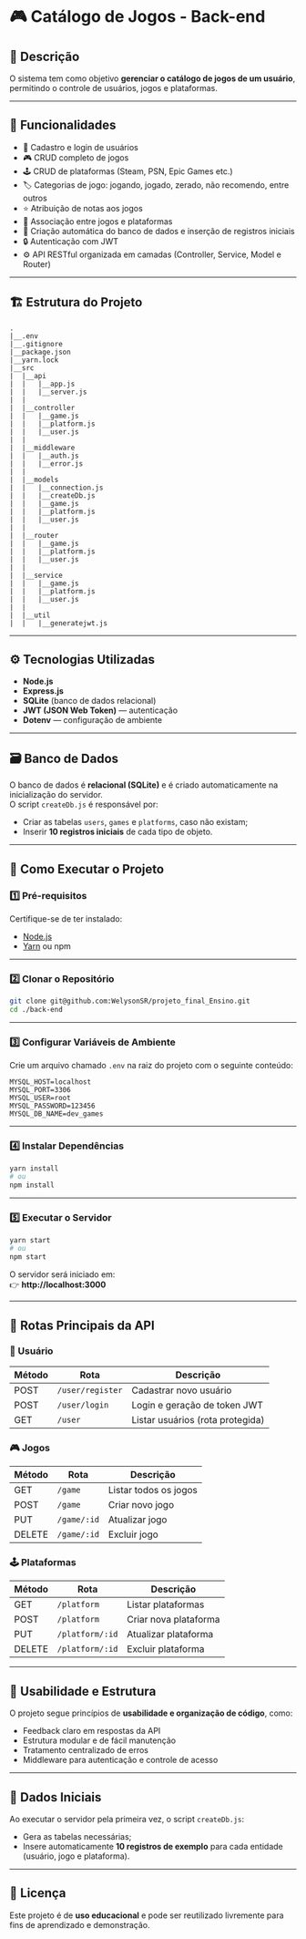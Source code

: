 # 🎮 Catálogo de Jogos - Back-end
## 📘 Descrição
 
O sistema tem como objetivo **gerenciar o catálogo de jogos de um usuário**, permitindo o controle de usuários, jogos e plataformas.

---

## 🧩 Funcionalidades

- 👤 Cadastro e login de usuários  
- 🎮 CRUD completo de jogos  
- 🕹️ CRUD de plataformas (Steam, PSN, Epic Games etc.)  
- 🏷️ Categorias de jogo: jogando, jogado, zerado, não recomendo, entre outros  
- ⭐ Atribuição de notas aos jogos  
- 🔗 Associação entre jogos e plataformas  
- 💾 Criação automática do banco de dados e inserção de registros iniciais  
- 🔒 Autenticação com JWT  
- ⚙️ API RESTful organizada em camadas (Controller, Service, Model e Router)

---

## 🏗️ Estrutura do Projeto

```
.
|__.env
|__.gitignore
|__package.json
|__yarn.lock
|__src
|  |__api
|  |   |__app.js
|  |   |__server.js
|  |
|  |__controller
|  |   |__game.js
|  |   |__platform.js
|  |   |__user.js
|  |
|  |__middleware
|  |   |__auth.js
|  |   |__error.js
|  |
|  |__models
|  |   |__connection.js
|  |   |__createDb.js
|  |   |__game.js
|  |   |__platform.js
|  |   |__user.js
|  |
|  |__router
|  |   |__game.js
|  |   |__platform.js
|  |   |__user.js
|  |
|  |__service
|  |   |__game.js
|  |   |__platform.js
|  |   |__user.js
|  |
|  |__util
|  |   |__generatejwt.js
```

---

## ⚙️ Tecnologias Utilizadas

- **Node.js**
- **Express.js**
- **SQLite** (banco de dados relacional)
- **JWT (JSON Web Token)** — autenticação
- **Dotenv** — configuração de ambiente

---

## 🗃️ Banco de Dados

O banco de dados é **relacional (SQLite)** e é criado automaticamente na inicialização do servidor.  
O script `createDb.js` é responsável por:

- Criar as tabelas `users`, `games` e `platforms`, caso não existam;
- Inserir **10 registros iniciais** de cada tipo de objeto.

---

## 🚀 Como Executar o Projeto

### 1️⃣ Pré-requisitos

Certifique-se de ter instalado:

- [Node.js](https://nodejs.org/)
- [Yarn](https://yarnpkg.com/) ou npm

---

### 2️⃣ Clonar o Repositório

```bash
git clone git@github.com:WelysonSR/projeto_final_Ensino.git
cd ./back-end
```

---

### 3️⃣ Configurar Variáveis de Ambiente

Crie um arquivo chamado `.env` na raiz do projeto com o seguinte conteúdo:

```env
MYSQL_HOST=localhost
MYSQL_PORT=3306
MYSQL_USER=root
MYSQL_PASSWORD=123456
MYSQL_DB_NAME=dev_games
```

---

### 4️⃣ Instalar Dependências

```bash
yarn install
# ou
npm install
```

---

### 5️⃣ Executar o Servidor

```bash
yarn start
# ou
npm start
```

O servidor será iniciado em:  
👉 **http://localhost:3000**

---

## 📡 Rotas Principais da API

### 👤 Usuário
| Método | Rota | Descrição |
|--------|------|------------|
| POST | `/user/register` | Cadastrar novo usuário |
| POST | `/user/login` | Login e geração de token JWT |
| GET | `/user` | Listar usuários (rota protegida) |

### 🎮 Jogos
| Método | Rota | Descrição |
|--------|------|------------|
| GET | `/game` | Listar todos os jogos |
| POST | `/game` | Criar novo jogo |
| PUT | `/game/:id` | Atualizar jogo |
| DELETE | `/game/:id` | Excluir jogo |

### 🕹️ Plataformas
| Método | Rota | Descrição |
|--------|------|------------|
| GET | `/platform` | Listar plataformas |
| POST | `/platform` | Criar nova plataforma |
| PUT | `/platform/:id` | Atualizar plataforma |
| DELETE | `/platform/:id` | Excluir plataforma |

---

## 🧠 Usabilidade e Estrutura

O projeto segue princípios de **usabilidade e organização de código**, como:
- Feedback claro em respostas da API  
- Estrutura modular e de fácil manutenção  
- Tratamento centralizado de erros  
- Middleware para autenticação e controle de acesso  

---

## 🧪 Dados Iniciais

Ao executar o servidor pela primeira vez, o script `createDb.js`:
- Gera as tabelas necessárias;  
- Insere automaticamente **10 registros de exemplo** para cada entidade (usuário, jogo e plataforma).

---

## 📄 Licença

Este projeto é de **uso educacional** e pode ser reutilizado livremente para fins de aprendizado e demonstração.